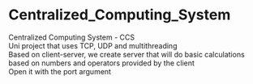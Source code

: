 # Centralized_Computing_System
Centralized Computing System - CCS  
Uni project that uses TCP, UDP and multithreading  
Based on client-server, we create server that will do basic calculations based on numbers and operators provided by the client  
Open it with the port argument  
